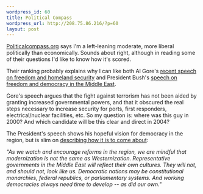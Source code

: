 ```yaml
--- 
wordpress_id: 60
title: Political Compass
wordpress_url: http://208.75.86.216/?p=60
layout: post
---
```

<a href="http://www.politicalcompass.org">Politicalcompass.org</a> says I'm a left-leaning moderate, more liberal politically than economically. Sounds about right, although in reading some of their questions I'd like to know how it's scored.

Their ranking probably explains why I can like both Al Gore's <a href="http://www.moveon.org/gore/speech2.html">recent speech on freedom and homeland security</a> and President Bush's <a href="http://www.whitehouse.gov/news/releases/2003/11/20031106-2.html">speech on freedom and democracy in the Middle East</a>. 

Gore's speech argues that the fight against terrorism has not been aided by granting increased governmental powers, and that it obscured the real steps necessary to increase security for ports, first responders, electrical/nuclear facilities, etc. So my question is: where was this guy in 2000? And which candidate will be this clear and direct in 2004?

The President's speech shows his hopeful vision for democracy in the region, but is slim on <a href="http://www.fareedzakaria.com/articles/newsweek/111703.html">describing how it is to come about</a>:

<i>"As we watch and encourage reforms in the region, we are mindful that modernization is not the same as Westernization. Representative governments in the Middle East will reflect their own cultures. They will not, and should not, look like us. Democratic nations may be constitutional monarchies, federal republics, or parliamentary systems. And working democracies always need time to develop -- as did our own."</i>
